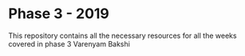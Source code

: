 # Phase 3 - 2019

This repository contains all the necessary resources for all the weeks covered in phase 3
Varenyam Bakshi
